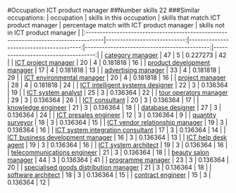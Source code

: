 #Occupation ICT product manager
##Number skills 22
###Similar occupations:
| occupation                                                                          |   skills in this occupation |   skills that match ICT product manager |   percentage match with ICT product manager |   skills not in ICT product manager |
|:------------------------------------------------------------------------------------|----------------------------:|----------------------------------------:|--------------------------------------------:|------------------------------------:|
| [category manager](category_manager.md)                                             |                          47 |                                       5 |                                    0.227273 |                                  42 |
| [ICT project manager](ICT_project_manager.md)                                       |                          20 |                                       4 |                                    0.181818 |                                  16 |
| [product development manager](product_development_manager.md)                       |                          17 |                                       4 |                                    0.181818 |                                  13 |
| [advertising manager](advertising_manager.md)                                       |                          33 |                                       4 |                                    0.181818 |                                  29 |
| [ICT environmental manager](ICT_environmental_manager.md)                           |                          20 |                                       4 |                                    0.181818 |                                  16 |
| [project manager](project_manager.md)                                               |                          28 |                                       4 |                                    0.181818 |                                  24 |
| [ICT intelligent systems designer](ICT_intelligent_systems_designer.md)             |                          22 |                                       3 |                                    0.136364 |                                  19 |
| [ICT system analyst](ICT_system_analyst.md)                                         |                          25 |                                       3 |                                    0.136364 |                                  22 |
| [tour operators manager](tour_operators_manager.md)                                 |                          29 |                                       3 |                                    0.136364 |                                  26 |
| [ICT consultant](ICT_consultant.md)                                                 |                          20 |                                       3 |                                    0.136364 |                                  17 |
| [knowledge engineer](knowledge_engineer.md)                                         |                          21 |                                       3 |                                    0.136364 |                                  18 |
| [database designer](database_designer.md)                                           |                          27 |                                       3 |                                    0.136364 |                                  24 |
| [ICT presales engineer](ICT_presales_engineer.md)                                   |                          12 |                                       3 |                                    0.136364 |                                   9 |
| [quantity surveyor](quantity_surveyor.md)                                           |                          18 |                                       3 |                                    0.136364 |                                  15 |
| [ICT vendor relationship manager](ICT_vendor_relationship_manager.md)               |                          19 |                                       3 |                                    0.136364 |                                  16 |
| [ICT system integration consultant](ICT_system_integration_consultant.md)           |                          17 |                                       3 |                                    0.136364 |                                  14 |
| [ICT business development manager](ICT_business_development_manager.md)             |                          16 |                                       3 |                                    0.136364 |                                  13 |
| [ICT help desk agent](ICT_help_desk_agent.md)                                       |                          19 |                                       3 |                                    0.136364 |                                  16 |
| [ICT system architect](ICT_system_architect.md)                                     |                          19 |                                       3 |                                    0.136364 |                                  16 |
| [telecommunications engineer](telecommunications_engineer.md)                       |                          21 |                                       3 |                                    0.136364 |                                  18 |
| [beauty salon manager](beauty_salon_manager.md)                                     |                          44 |                                       3 |                                    0.136364 |                                  41 |
| [programme manager](programme_manager.md)                                           |                          23 |                                       3 |                                    0.136364 |                                  20 |
| [specialised goods distribution manager](specialised_goods_distribution_manager.md) |                          21 |                                       3 |                                    0.136364 |                                  18 |
| [software architect](software_architect.md)                                         |                          18 |                                       3 |                                    0.136364 |                                  15 |
| [contract engineer](contract_engineer.md)                                           |                          15 |                                       3 |                                    0.136364 |                                  12 |
